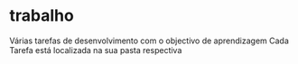 # trabalho
Várias tarefas de desenvolvimento com o objectivo de aprendizagem
Cada Tarefa está localizada na sua pasta respectiva
